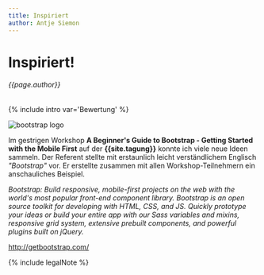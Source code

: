 ```yaml
---
title: Inspiriert
author: Antje Siemon
---
```


# Inspiriert!
###### {{page.author}}

{% include intro var='Bewertung' %}

![bootstrap logo](http://getbootstrap.com/assets/img/bootstrap-stack.png)

Im gestrigen Workshop **A Beginner's Guide to Bootstrap - Getting Started with the Mobile First** auf der **{{site.tagung}}** konnte ich viele neue Ideen sammeln. Der Referent stellte mit erstaunlich leicht verständlichem Englisch *"Bootstrap"* vor. Er erstellte zusammen mit allen Workshop-Teilnehmern ein anschauliches Beispiel.


*Bootstrap: Build responsive, mobile-first projects on the web with the world's most popular front-end component library. Bootstrap is an open source toolkit for developing with HTML, CSS, and JS. Quickly prototype your ideas or build your entire app with our Sass variables and mixins, responsive grid system, extensive prebuilt components, and powerful plugins built on jQuery.*

http://getbootstrap.com/


{% include legalNote %}
